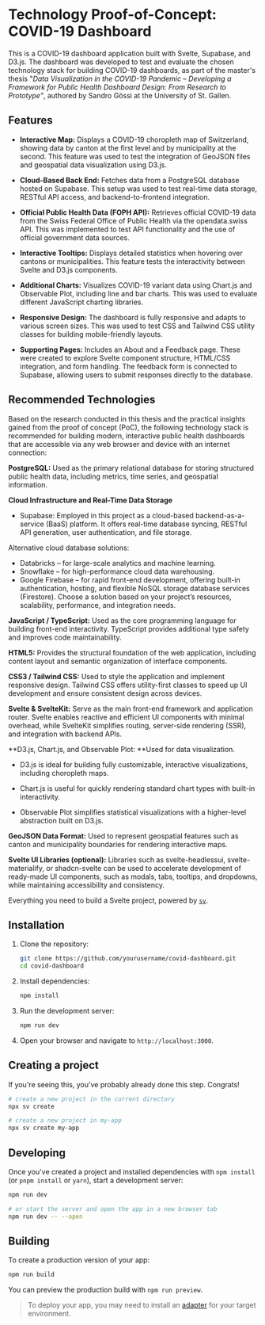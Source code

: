 # Technology Proof-of-Concept: COVID-19 Dashboard

This is a COVID-19 dashboard application built with Svelte, Supabase, and D3.js. The dashboard was developed to test and evaluate the chosen technology stack for building COVID-19 dashboards, as part of the master's thesis "*Data Visualization in the COVID-19 Pandemic – Developing a Framework for Public Health Dashboard Design: From Research to Prototype"*, authored by Sandro Gössi at the University of St. Gallen.

## Features

- **Interactive Map:** Displays a COVID-19 choropleth map of Switzerland, showing data by canton at the first level and by municipality at the second. This feature was used to test the integration of GeoJSON files and geospatial data visualization using D3.js.

- **Cloud-Based Back End:** Fetches data from a PostgreSQL database hosted on Supabase. This setup was used to test real-time data storage, RESTful API access, and backend-to-frontend integration.

- **Official Public Health Data (FOPH API):** Retrieves official COVID-19 data from the Swiss Federal Office of Public Health via the opendata.swiss API. This was implemented to test API functionality and the use of official government data sources.

- **Interactive Tooltips:** Displays detailed statistics when hovering over cantons or municipalities. This feature tests the interactivity between Svelte and D3.js components.

- **Additional Charts:** Visualizes COVID-19 variant data using Chart.js and Observable Plot, including line and bar charts. This was used to evaluate different JavaScript charting libraries.

- **Responsive Design:** The dashboard is fully responsive and adapts to various screen sizes. This was used to test CSS and Tailwind CSS utility classes for building mobile-friendly layouts.

- **Supporting Pages:** Includes an About and a Feedback page. These were created to explore Svelte component structure, HTML/CSS integration, and form handling. The feedback form is connected to Supabase, allowing users to submit responses directly to the database.

## Recommended Technologies

Based on the research conducted in this thesis and the practical insights gained from the proof of concept (PoC), the following technology stack is recommended for building modern, interactive public health dashboards that are accessible via any web browser and device with an internet connection:

**PostgreSQL:** Used as the primary relational database for storing structured public health data, including metrics, time series, and geospatial information.

**Cloud Infrastructure and Real-Time Data Storage**
- Supabase: Employed in this project as a cloud-based backend-as-a-service (BaaS) platform. It offers real-time database syncing, RESTful API generation, user authentication, and file storage.

Alternative cloud database solutions:
- Databricks – for large-scale analytics and machine learning.
- Snowflake – for high-performance cloud data warehousing.
- Google Firebase – for rapid front-end development, offering built-in authentication, hosting, and flexible NoSQL storage database services (Firestore).
Choose a solution based on your project’s resources, scalability, performance, and integration needs.

**JavaScript / TypeScript:** Used as the core programming language for building front-end interactivity. TypeScript provides additional type safety and improves code maintainability.

**HTML5:** Provides the structural foundation of the web application, including content layout and semantic organization of interface components.

**CSS3 / Tailwind CSS:** Used to style the application and implement responsive design. Tailwind CSS offers utility-first classes to speed up UI development and ensure consistent design across devices.

**Svelte & SvelteKit:** Serve as the main front-end framework and application router. Svelte enables reactive and efficient UI components with minimal overhead, while SvelteKit simplifies routing, server-side rendering (SSR), and integration with backend APIs.

**D3.js, Chart.js, and Observable Plot: **Used for data visualization.
- D3.js is ideal for building fully customizable, interactive visualizations, including choropleth maps.

- Chart.js is useful for quickly rendering standard chart types with built-in interactivity.

- Observable Plot simplifies statistical visualizations with a higher-level abstraction built on D3.js.

**GeoJSON Data Format:** Used to represent geospatial features such as canton and municipality boundaries for rendering interactive maps.


**Svelte UI Libraries (optional):** Libraries such as svelte-headlessui, svelte-materialify, or shadcn-svelte can be used to accelerate development of ready-made UI components, such as modals, tabs, tooltips, and dropdowns, while maintaining accessibility and consistency.


Everything you need to build a Svelte project, powered by [`sv`](https://github.com/sveltejs/cli).

## Installation

1. Clone the repository:
   ```bash
   git clone https://github.com/yourusername/covid-dashboard.git
   cd covid-dashboard
   ```

2. Install dependencies:
   ```bash
   npm install
   ```

3. Run the development server:
   ```bash
   npm run dev
   ```

4. Open your browser and navigate to `http://localhost:3000`.










## Creating a project

If you're seeing this, you've probably already done this step. Congrats!

```bash
# create a new project in the current directory
npx sv create

# create a new project in my-app
npx sv create my-app
```

## Developing

Once you've created a project and installed dependencies with `npm install` (or `pnpm install` or `yarn`), start a development server:

```bash
npm run dev

# or start the server and open the app in a new browser tab
npm run dev -- --open
```

## Building

To create a production version of your app:

```bash
npm run build
```

You can preview the production build with `npm run preview`.

> To deploy your app, you may need to install an [adapter](https://svelte.dev/docs/kit/adapters) for your target environment.
